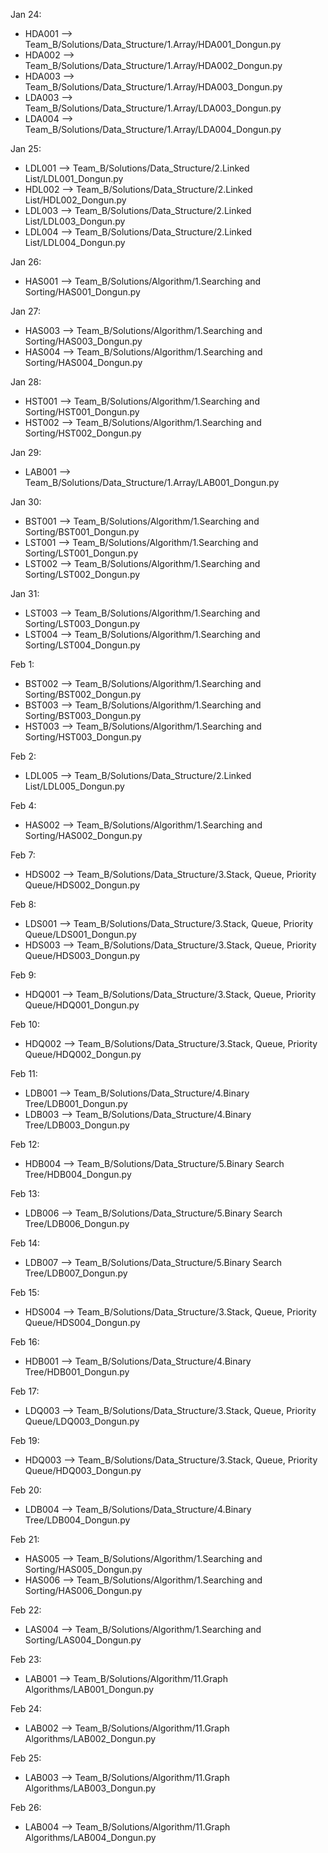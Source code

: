 Jan 24:
 - HDA001 --> Team_B/Solutions/Data_Structure/1.Array/HDA001_Dongun.py
 - HDA002 --> Team_B/Solutions/Data_Structure/1.Array/HDA002_Dongun.py
 - HDA003 --> Team_B/Solutions/Data_Structure/1.Array/HDA003_Dongun.py
 - LDA003 --> Team_B/Solutions/Data_Structure/1.Array/LDA003_Dongun.py
 - LDA004 --> Team_B/Solutions/Data_Structure/1.Array/LDA004_Dongun.py

Jan 25:
 - LDL001 --> Team_B/Solutions/Data_Structure/2.Linked List/LDL001_Dongun.py
 - HDL002 --> Team_B/Solutions/Data_Structure/2.Linked List/HDL002_Dongun.py
 - LDL003 --> Team_B/Solutions/Data_Structure/2.Linked List/LDL003_Dongun.py
 - LDL004 --> Team_B/Solutions/Data_Structure/2.Linked List/LDL004_Dongun.py

Jan 26:
 - HAS001 --> Team_B/Solutions/Algorithm/1.Searching and Sorting/HAS001_Dongun.py
 
Jan 27:
 - HAS003 --> Team_B/Solutions/Algorithm/1.Searching and Sorting/HAS003_Dongun.py
 - HAS004 --> Team_B/Solutions/Algorithm/1.Searching and Sorting/HAS004_Dongun.py
 
Jan 28:
 - HST001 --> Team_B/Solutions/Algorithm/1.Searching and Sorting/HST001_Dongun.py
 - HST002 --> Team_B/Solutions/Algorithm/1.Searching and Sorting/HST002_Dongun.py
 
Jan 29:
 - LAB001 --> Team_B/Solutions/Data_Structure/1.Array/LAB001_Dongun.py

Jan 30:
 - BST001 --> Team_B/Solutions/Algorithm/1.Searching and Sorting/BST001_Dongun.py
 - LST001 --> Team_B/Solutions/Algorithm/1.Searching and Sorting/LST001_Dongun.py
 - LST002 --> Team_B/Solutions/Algorithm/1.Searching and Sorting/LST002_Dongun.py
 
Jan 31:
 - LST003 --> Team_B/Solutions/Algorithm/1.Searching and Sorting/LST003_Dongun.py
 - LST004 --> Team_B/Solutions/Algorithm/1.Searching and Sorting/LST004_Dongun.py

Feb 1:
 - BST002 --> Team_B/Solutions/Algorithm/1.Searching and Sorting/BST002_Dongun.py
 - BST003 --> Team_B/Solutions/Algorithm/1.Searching and Sorting/BST003_Dongun.py
 - HST003 --> Team_B/Solutions/Algorithm/1.Searching and Sorting/HST003_Dongun.py
 
Feb 2:
 - LDL005 --> Team_B/Solutions/Data_Structure/2.Linked List/LDL005_Dongun.py
 
Feb 4:
 - HAS002 --> Team_B/Solutions/Algorithm/1.Searching and Sorting/HAS002_Dongun.py

Feb 7:
 - HDS002 --> Team_B/Solutions/Data_Structure/3.Stack, Queue, Priority Queue/HDS002_Dongun.py
 
Feb 8:
 - LDS001 --> Team_B/Solutions/Data_Structure/3.Stack, Queue, Priority Queue/LDS001_Dongun.py
 - HDS003 --> Team_B/Solutions/Data_Structure/3.Stack, Queue, Priority Queue/HDS003_Dongun.py

Feb 9:
 - HDQ001 --> Team_B/Solutions/Data_Structure/3.Stack, Queue, Priority Queue/HDQ001_Dongun.py

Feb 10:
 - HDQ002 --> Team_B/Solutions/Data_Structure/3.Stack, Queue, Priority Queue/HDQ002_Dongun.py
 
Feb 11:
 - LDB001 --> Team_B/Solutions/Data_Structure/4.Binary Tree/LDB001_Dongun.py
 - LDB003 --> Team_B/Solutions/Data_Structure/4.Binary Tree/LDB003_Dongun.py
 
Feb 12:
 - HDB004 --> Team_B/Solutions/Data_Structure/5.Binary Search Tree/HDB004_Dongun.py

Feb 13:
 - LDB006 --> Team_B/Solutions/Data_Structure/5.Binary Search Tree/LDB006_Dongun.py

Feb 14:
 - LDB007 --> Team_B/Solutions/Data_Structure/5.Binary Search Tree/LDB007_Dongun.py

Feb 15:
 - HDS004 --> Team_B/Solutions/Data_Structure/3.Stack, Queue, Priority Queue/HDS004_Dongun.py

Feb 16:
 - HDB001 --> Team_B/Solutions/Data_Structure/4.Binary Tree/HDB001_Dongun.py
 
Feb 17:
 - LDQ003 --> Team_B/Solutions/Data_Structure/3.Stack, Queue, Priority Queue/LDQ003_Dongun.py
 
Feb 19:
 - HDQ003 --> Team_B/Solutions/Data_Structure/3.Stack, Queue, Priority Queue/HDQ003_Dongun.py

Feb 20:
 - LDB004 --> Team_B/Solutions/Data_Structure/4.Binary Tree/LDB004_Dongun.py
 
Feb 21:
 - HAS005 --> Team_B/Solutions/Algorithm/1.Searching and Sorting/HAS005_Dongun.py
 - HAS006 --> Team_B/Solutions/Algorithm/1.Searching and Sorting/HAS006_Dongun.py
 
Feb 22:
 - LAS004 --> Team_B/Solutions/Algorithm/1.Searching and Sorting/LAS004_Dongun.py
 
Feb 23:
 - LAB001 --> Team_B/Solutions/Algorithm/11.Graph Algorithms/LAB001_Dongun.py

Feb 24:
 - LAB002 --> Team_B/Solutions/Algorithm/11.Graph Algorithms/LAB002_Dongun.py
 
Feb 25:
 - LAB003 --> Team_B/Solutions/Algorithm/11.Graph Algorithms/LAB003_Dongun.py

Feb 26:
 - LAB004 --> Team_B/Solutions/Algorithm/11.Graph Algorithms/LAB004_Dongun.py